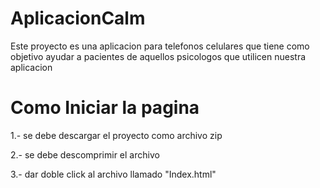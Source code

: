 # AplicacionCalm

Este proyecto es una aplicacion para telefonos celulares que tiene como objetivo ayudar a pacientes de aquellos psicologos que utilicen nuestra aplicacion

# Como Iniciar la pagina
1.- se debe descargar el proyecto como archivo zip

2.- se debe descomprimir el archivo

3.- dar doble click al archivo llamado "Index.html" 
